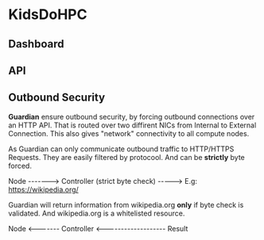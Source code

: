 # KidsDoHPC

## Dashboard


## API


## Outbound Security

**Guardian** ensure outbound security, by forcing outbound connections over an HTTP API.
That is routed over two diffirent NICs from Internal to External Connection. This also gives "network" connectivity to all compute nodes.

As Guardian can only communicate outbound traffic to HTTP/HTTPS Requests. They are easily filtered by protocool. And can be **strictly** byte forced.

Node -------> Controller (strict byte check) -----> E.g: https://wikipedia.org/

Guardian will return information from wikipedia.org **only** if byte check is validated. And wikipedia.org is a whitelisted resource.

Node <------- Controller <------------------- Result